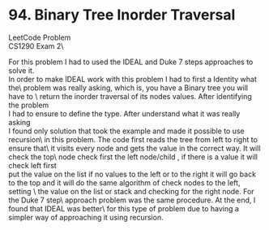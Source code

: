 # 94. Binary Tree Inorder Traversal
LeetCode Problem\
CS1290 Exam 2\

For this problem I had to used the IDEAL and Duke 7 steps approaches to solve it.\
In order to make IDEAL work with this problem I had to first a Identity what the\ 
problem was really asking, which is, you have a Binary tree you will have to \ 
return the inorder traversal of its nodes values. After identifying the problem\
I had to ensure to define the type. After understand what it was really asking\
I found only solution that took the example and made it possible to use recursion\ 
in this problem.  The code first reads the tree from left to right to ensure that\ 
it visits every node and gets the value in the correct way. It will check the top\ 
node check first the left node/child , if there is a value it will check left first\
put the value on the list if no values to the left or to the right it will go back\
to the top and it will do the same algorithm of check nodes to the left, setting \ 
the value on the list or stack and checking for the right node. For the Duke 7 step\ 
approach problem was the same procedure. At the end, I found that IDEAL was better\ 
for this type of problem due to having a simpler way of approaching it using recursion.
